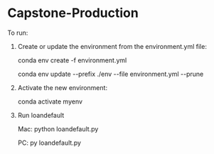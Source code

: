 # Capstone-Production

To run: 

1. Create or update the environment from the environment.yml file:

    conda env create -f environment.yml
    
    conda env update --prefix ./env --file environment.yml  --prune

2. Activate the new environment: 
    
    conda activate myenv

3. Run loandefault 
    
    Mac: python loandefault.py
    
    PC: py loandefault.py
